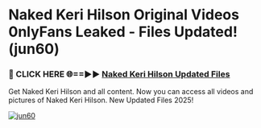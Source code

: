 # Naked Keri Hilson Original Videos 0nlyFans Leaked - Files Updated! (jun60)

<h3>🔴 CLICK HERE 🌐==►► <a href="https://tinyurl.com/up5wt9bj" rel="nofollow">Naked Keri Hilson Updated Files</a></h3>

Get Naked Keri Hilson and all content. Now you can access all videos and pictures of Naked Keri Hilson. New Updated Files 2025!

[![jun60](https://i.imgur.com/ABiUzMV.gif)](https://tinyurl.com/up5wt9bj)
